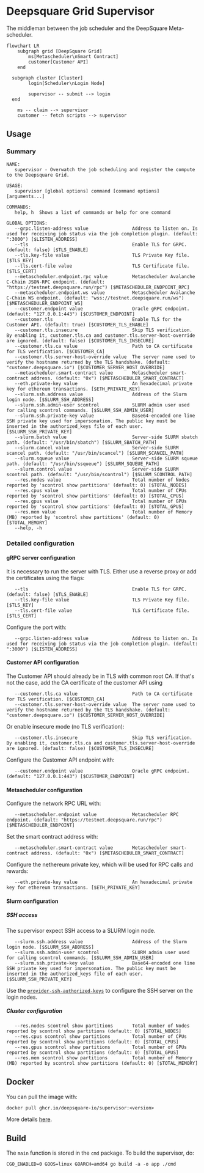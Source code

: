 # Deepsquare Grid Supervisor

The middleman between the job scheduler and the DeepSquare Meta-scheduler.

```mermaid
flowchart LR
    subgraph grid [DeepSquare Grid]
        ms[Metascheduler\nSmart Contract]
        customer[Customer API]
    end

  subgraph cluster [Cluster]
        login[Scheduler\nLogin Node]

        supervisor -- submit --> login
  end

    ms -- claim --> supervisor
    customer -- fetch scripts --> supervisor
```

## Usage

### Summary

```shell
NAME:
   supervisor - Overwatch the job scheduling and register the compute to the Deepsquare Grid.

USAGE:
   supervisor [global options] command [command options] [arguments...]

COMMANDS:
   help, h  Shows a list of commands or help for one command

GLOBAL OPTIONS:
   --grpc.listen-address value                Address to listen on. Is used for receiving job status via the job completion plugin. (default: ":3000") [$LISTEN_ADDRESS]
   --tls                                      Enable TLS for GRPC. (default: false) [$TLS_ENABLE]
   --tls.key-file value                       TLS Private Key file. [$TLS_KEY]
   --tls.cert-file value                      TLS Certificate file. [$TLS_CERT]
   --metascheduler.endpoint.rpc value         Metascheduler Avalanche C-Chain JSON-RPC endpoint. (default: "https://testnet.deepsquare.run/rpc") [$METASCHEDULER_ENDPOINT_RPC]
   --metascheduler.endpoint.ws value          Metascheduler Avalanche C-Chain WS endpoint. (default: "wss://testnet.deepsquare.run/ws") [$METASCHEDULER_ENDPOINT_WS]
   --customer.endpoint value                  Oracle gRPC endpoint. (default: "127.0.0.1:443") [$CUSTOMER_ENDPOINT]
   --customer.tls                             Enable TLS for the Customer API. (default: true) [$CUSTOMER_TLS_ENABLE]
   --customer.tls.insecure                    Skip TLS verification. By enabling it, customer.tls.ca and customer.tls.server-host-override are ignored. (default: false) [$CUSTOMER_TLS_INSECURE]
   --customer.tls.ca value                    Path to CA certificate for TLS verification. [$CUSTOMER_CA]
   --customer.tls.server-host-override value  The server name used to verify the hostname returned by the TLS handshake. (default: "customer.deepsquare.io") [$CUSTOMER_SERVER_HOST_OVERRIDE]
   --metascheduler.smart-contract value       Metascheduler smart-contract address. (default: "0x") [$METASCHEDULER_SMART_CONTRACT]
   --eth.private-key value                    An hexadecimal private key for ethereum transactions. [$ETH_PRIVATE_KEY]
   --slurm.ssh.address value                  Address of the Slurm login node. [$SLURM_SSH_ADDRESS]
   --slurm.ssh.admin-user scontrol            SLURM admin user used for calling scontrol commands. [$SLURM_SSH_ADMIN_USER]
   --slurm.ssh.private-key value              Base64-encoded one line SSH private key used for impersonation. The public key must be inserted in the authorized_keys file of each user. [$SLURM_SSH_PRIVATE_KEY]
   --slurm.batch value                        Server-side SLURM sbatch path. (default: "/usr/bin/sbatch") [$SLURM_SBATCH_PATH]
   --slurm.cancel value                       Server-side SLURM scancel path. (default: "/usr/bin/scancel") [$SLURM_SCANCEL_PATH]
   --slurm.squeue value                       Server-side SLURM squeue path. (default: "/usr/bin/ssqueue") [$SLURM_SQUEUE_PATH]
   --slurm.control value                      Server-side SLURM scontrol path. (default: "/usr/bin/scontrol") [$SLURM_SCONTROL_PATH]
   --res.nodes value                          Total number of Nodes reported by 'scontrol show partitions' (default: 0) [$TOTAL_NODES]
   --res.cpus value                           Total number of CPUs reported by 'scontrol show partitions' (default: 0) [$TOTAL_CPUS]
   --res.gpus value                           Total number of GPUs reported by 'scontrol show partitions' (default: 0) [$TOTAL_GPUS]
   --res.mem value                            Total number of Memory (MB) reported by 'scontrol show partitions' (default: 0) [$TOTAL_MEMORY]
   --help, -h
```

### Detailed configuration

#### gRPC server configuration

It is necessary to run the server with TLS. Either use a reverse proxy or add the certificates using the flags:

```shell
   --tls                                      Enable TLS for GRPC. (default: false) [$TLS_ENABLE]
   --tls.key-file value                       TLS Private Key file. [$TLS_KEY]
   --tls.cert-file value                      TLS Certificate file. [$TLS_CERT]
```

Configure the port with:

```shell
   --grpc.listen-address value                Address to listen on. Is used for receiving job status via the job completion plugin. (default: ":3000") [$LISTEN_ADDRESS]
```

#### Customer API configuration

The Customer API should already be in TLS with common root CA. If that's not the case, add the CA certificate of the customer API using

```shell
   --customer.tls.ca value                    Path to CA certificate for TLS verification. [$CUSTOMER_CA]
   --customer.tls.server-host-override value  The server name used to verify the hostname returned by the TLS handshake. (default: "customer.deepsquare.io") [$CUSTOMER_SERVER_HOST_OVERRIDE]
```

Or enable insecure mode (no TLS verification):

```shell
   --customer.tls.insecure                    Skip TLS verification. By enabling it, customer.tls.ca and customer.tls.server-host-override are ignored. (default: false) [$CUSTOMER_TLS_INSECURE]

```

Configure the Customer API endpoint with:

```shell
   --customer.endpoint value                  Oracle gRPC endpoint. (default: "127.0.0.1:443") [$CUSTOMER_ENDPOINT]
```

#### Metascheduler configuration

Configure the network RPC URL with:

```shell
   --metascheduler.endpoint value             Metascheduler RPC endpoint. (default: "https://testnet.deepsquare.run/rpc") [$METASCHEDULER_ENDPOINT]
```

Set the smart contract address with:

```shell
   --metascheduler.smart-contract value       Metascheduler smart-contract address. (default: "0x") [$METASCHEDULER_SMART_CONTRACT]
```

Configure the nethereum private key, which will be used for RPC calls and rewards:

```shell
   --eth.private-key value                    An hexadecimal private key for ethereum transactions. [$ETH_PRIVATE_KEY]
```

#### Slurm configuration

##### SSH access

The supervisor expect SSH access to a SLURM login node.

```shell
   --slurm.ssh.address value                  Address of the Slurm login node. [$SLURM_SSH_ADDRESS]
   --slurm.ssh.admin-user scontrol            SLURM admin user used for calling scontrol commands. [$SLURM_SSH_ADMIN_USER]
   --slurm.ssh.private-key value              Base64-encoded one line SSH private key used for impersonation. The public key must be inserted in the authorized_keys file of each user. [$SLURM_SSH_PRIVATE_KEY]
```

Use the [`provider-ssh-authorized-keys`](https://github.com/deepsquare-io/the-grid/tree/main/provider-ssh-authorized-keys) to configure the SSH server on the login nodes.

##### Cluster configuration

```shell
   --res.nodes scontrol show partitions       Total number of Nodes reported by scontrol show partitions (default: 0) [$TOTAL_NODES]
   --res.cpus scontrol show partitions        Total number of CPUs reported by scontrol show partitions (default: 0) [$TOTAL_CPUS]
   --res.gpus scontrol show partitions        Total number of GPUs reported by scontrol show partitions (default: 0) [$TOTAL_GPUS]
   --res.mem scontrol show partitions         Total number of Memory (MB) reported by scontrol show partitions (default: 0) [$TOTAL_MEMORY]
```

## Docker

You can pull the image with:

```shell
docker pull ghcr.io/deepsquare-io/supervisor:<version>
```

More details [here](https://github.com/deepsquare-io/the-grid/pkgs/container/supervisor).

## Build

The `main` function is stored in the `cmd` package. To build the supervisor, do:

```shell
CGO_ENABLED=0 GOOS=linux GOARCH=amd64 go build -a -o app ./cmd
```
